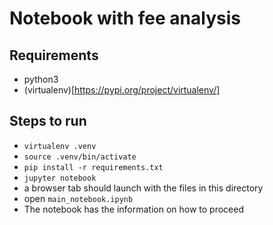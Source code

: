 # Notebook with fee analysis
## Requirements

* python3
* (virtualenv)[https://pypi.org/project/virtualenv/]

## Steps to run
* `virtualenv .venv`
* `source .venv/bin/activate`
* `pip install -r requirements.txt`
* `jupyter notebook`
* a browser tab should launch with the files in this directory
* open `main_notebook.ipynb`
* The notebook has the information on how to proceed
